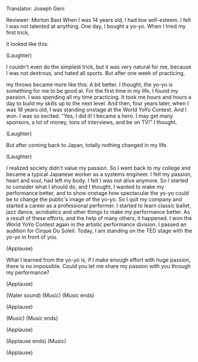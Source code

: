 

Translator: Joseph Geni

Reviewer: Morton Bast
When I was 14 years old,
I had low self-esteem.
I felt I was not talented at anything.
One day, I bought a yo-yo.
When I tried my first trick,

it looked like this:

(Laughter)

I couldn&#39;t even do the simplest trick,
but it was very natural for me,
because I was not dextrous,
and hated all sports.
But after one week of practicing,

my throws became more like this:
A bit better.
I thought, the yo-yo
is something for me to be good at.
For the first time in my life,
I found my passion.
I was spending all my time practicing.
It took me hours and hours a day
to build my skills up to the next level.
And then, four years later,
when I was 18 years old,
I was standing onstage
at the World YoYo Contest.
And I won.
I was so excited.
&quot;Yes, I did it! I became a hero.
I may get many sponsors, a lot of money,
tons of interviews,
and be on TV!&quot; I thought.

(Laughter)

But after coming back to Japan,
totally nothing changed in my life.

(Laughter)

I realized society
didn&#39;t value my passion.
So I went back to my college
and became a typical Japanese worker
as a systems engineer.
I felt my passion,
heart and soul, had left my body.
I felt I was not alive anymore.
So I started to consider what I should do,
and I thought, I wanted to make
my performance better,
and to show onstage
how spectacular the yo-yo could be
to change the public&#39;s image of the yo-yo.
So I quit my company
and started a career
as a professional performer.
I started to learn classic ballet,
jazz dance, acrobatics and other things
to make my performance better.
As a result of these efforts,
and the help of many others,
it happened.
I won the World YoYo Contest again
in the artistic performance division.
I passed an audition for Cirque Du Soleil.
Today, I am standing on the TED stage
with the yo-yo in front of you.

(Applause)

What I learned from the yo-yo is,
if I make enough effort with huge passion,
there is no impossible.
Could you let me share my passion with you
through my performance?

(Applause)

(Water sound)
(Music)
(Music ends)

(Applause)

(Music)
(Music ends)

(Applause)

(Applause ends)
(Music)

(Applause)

